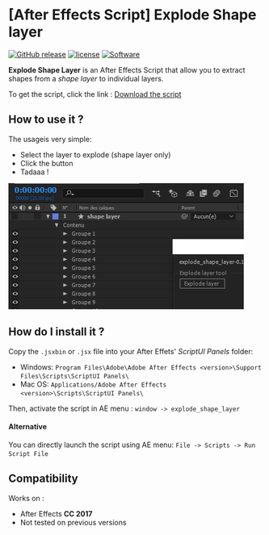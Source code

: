 # [After Effects Script] Explode Shape layer

[![GitHub release](https://img.shields.io/github/release/Eliepse/AEScript-Explode-Shape-Layer.svg)](https://github.com/Eliepse/AEScript-Explode-Shape-Layer/releases/latest) [![license](https://img.shields.io/github/license/Eliepse/AEScript-Explode-Shape-Layer.svg)](https://github.com/Eliepse/AEScript-Explode-Shape-Layer/blob/master/LICENSE) [![Software](https://img.shields.io/badge/plugin-Adobe%20After%20Effect-blue.svg)](https://www.adobe.com/fr/products/aftereffects.html)

__Explode Shape Layer__ is an After Effects Script that allow you to extract shapes from a _shape layer_ to individual layers.

To get the script, click the link : [Download the script](https://github.com/Eliepse/AfterEffectsScript-Explode-Shape-Layer/releases/latest)

## How to use it ?

The usageis very simple:
- Select the layer to explode (shape layer only)
- Click the button
- Tadaaa !

![Preview of the script](./script-exemple.gif)

## How do I install it ?

Copy the `.jsxbin` or `.jsx` file into your After Effets' _ScriptUI Panels_ folder:
- Windows: `Program Files\Adobe\Adobe After Effects <version>\Support Files\Scripts\ScriptUI Panels\`
- Mac OS: `Applications/Adobe After Effects <version>\Scripts\ScriptUI Panels\`

Then, activate the script in AE menu : `window -> explode_shape_layer`

#### Alternative

You can directly launch the script using AE menu: `File -> Scripts -> Run Script File`

## Compatibility
Works on :
- After Effects __CC 2017__
- Not tested on previous versions
